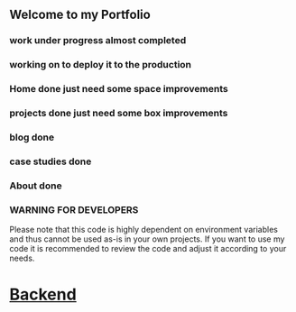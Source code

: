 ## Welcome to my Portfolio


### work under progress almost completed

### working on to deploy it to the production

### Home done just need some space improvements

### projects done just need some box improvements

### blog done

### case studies done

### About done


### WARNING FOR DEVELOPERS
Please note that this code is highly dependent on environment variables and thus cannot be used as-is in your own projects. If you want to use my code it is recommended to review the code and adjust it according to your needs.
# [Backend](https://github.com/AjayShukla007?tab=repositories)